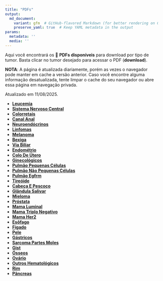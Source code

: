 ```yaml
---
title: "PDFs"
output: 
  md_document:
    variant: gfm  # GitHub-flavored Markdown (for better rendering on GitHub)
    preserve_yaml: true  # Keep YAML metadata in the output
params:
  metadata: ''
  media: ''
---
```


<script async src="https://scripts.simpleanalyticscdn.com/latest.js"></script>

Aqui você encontrará os 📝 **PDFs disponíveis** para download por tipo
de tumor. Basta clicar no tumor desejado para acessar o PDF
(**download**).

**NOTA**: A página é atualizada diariamente, porém as vezes o navegador
pode manter em cache a versão anterior. Caso você encontre alguma
informação desatualizada, tente limpar o cache do seu navegador ou abre
essa página em navegação privada.

Atualizado em 11/08/2025.

- [**Leucemia**](https://coeoralmeds-e768.restdb.io/media/68998024f63b80480023ceda?download=true)
- [**Sistema Nervoso
  Central**](https://coeoralmeds-e768.restdb.io/media/68998026f63b80480023cedd?download=true)
- [**Colorretais**](https://coeoralmeds-e768.restdb.io/media/68998029f63b80480023cee2?download=true)
- [**Canal
  Anal**](https://coeoralmeds-e768.restdb.io/media/6899802bf63b80480023cee4?download=true)
- [**Neuroendócrinos**](https://coeoralmeds-e768.restdb.io/media/6899802df63b80480023cee6?download=true)
- [**Linfomas**](https://coeoralmeds-e768.restdb.io/media/6899802ef63b80480023cee8?download=true)
- [**Melanoma**](https://coeoralmeds-e768.restdb.io/media/68998030f63b80480023ceea?download=true)
- [**Bexiga**](https://coeoralmeds-e768.restdb.io/media/68998032f63b80480023ceec?download=true)
- [**Via
  Biliar**](https://coeoralmeds-e768.restdb.io/media/68998033f63b80480023ceee?download=true)
- [**Endométrio**](https://coeoralmeds-e768.restdb.io/media/68998035f63b80480023cef0?download=true)
- [**Colo De
  Útero**](https://coeoralmeds-e768.restdb.io/media/68998037f63b80480023cef2?download=true)
- [**Ginecológicos**](https://coeoralmeds-e768.restdb.io/media/68998039f63b80480023cef4?download=true)
- [**Pulmão Pequenas
  Células**](https://coeoralmeds-e768.restdb.io/media/6899803af63b80480023cef6?download=true)
- [**Pulmão Não Pequenas
  Células**](https://coeoralmeds-e768.restdb.io/media/6899803cf63b80480023cef8?download=true)
- [**Pulmão
  Egfrm**](https://coeoralmeds-e768.restdb.io/media/6899803ef63b80480023cefa?download=true)
- [**Tireóide**](https://coeoralmeds-e768.restdb.io/media/68998041f63b80480023cefe?download=true)
- [**Cabeça E
  Pescoço**](https://coeoralmeds-e768.restdb.io/media/68998043f63b80480023cf00?download=true)
- [**Glândula
  Salivar**](https://coeoralmeds-e768.restdb.io/media/68998045f63b80480023cf02?download=true)
- [**Mieloma**](https://coeoralmeds-e768.restdb.io/media/68998047f63b80480023cf04?download=true)
- [**Próstata**](https://coeoralmeds-e768.restdb.io/media/68998049f63b80480023cf06?download=true)
- [**Mama
  Luminal**](https://coeoralmeds-e768.restdb.io/media/6899804df63b80480023cf0a?download=true)
- [**Mama Triplo
  Negativo**](https://coeoralmeds-e768.restdb.io/media/6899804ef63b80480023cf0c?download=true)
- [**Mama
  Her2**](https://coeoralmeds-e768.restdb.io/media/68998050f63b80480023cf12?download=true)
- [**Esôfago**](https://coeoralmeds-e768.restdb.io/media/68998052f63b80480023cf14?download=true)
- [**Fígado**](https://coeoralmeds-e768.restdb.io/media/68998054f63b80480023cf16?download=true)
- [**Pele**](https://coeoralmeds-e768.restdb.io/media/68998056f63b80480023cf18?download=true)
- [**Gástricos**](https://coeoralmeds-e768.restdb.io/media/68998058f63b80480023cf1a?download=true)
- [**Sarcoma Partes
  Moles**](https://coeoralmeds-e768.restdb.io/media/6899805af63b80480023cf1c?download=true)
- [**Gist**](https://coeoralmeds-e768.restdb.io/media/6899805bf63b80480023cf1e?download=true)
- [**Ósseos**](https://coeoralmeds-e768.restdb.io/media/6899805df63b80480023cf20?download=true)
- [**Ovário**](https://coeoralmeds-e768.restdb.io/media/6899805ff63b80480023cf22?download=true)
- [**Outros
  Hematológicos**](https://coeoralmeds-e768.restdb.io/media/68998060f63b80480023cf24?download=true)
- [**Rim**](https://coeoralmeds-e768.restdb.io/media/68998062f63b80480023cf26?download=true)
- [**Pâncreas**](https://coeoralmeds-e768.restdb.io/media/68998064f63b80480023cf28?download=true)
